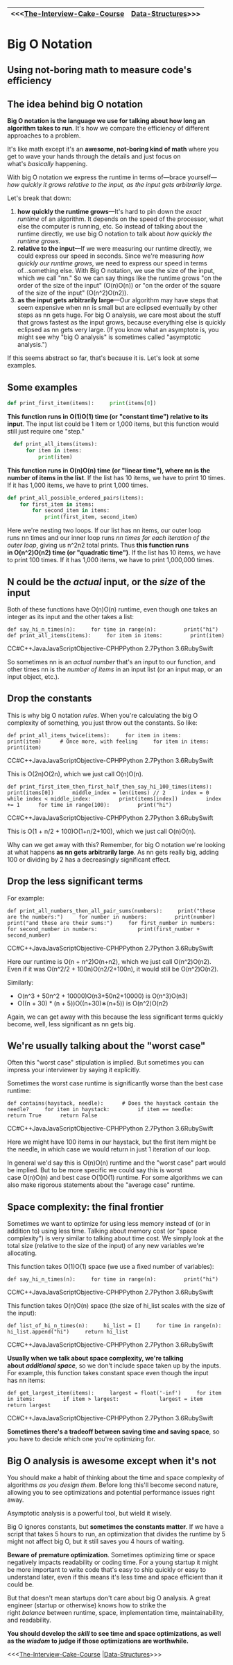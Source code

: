 <<<[The-Interview-Cake-Course](../The-Interview-Cake-Course.md) |[Data-Structures](Data-Structures.md)>>>
--|--
# Big O Notation
## Using not-boring math to measure code's efficiency
## The idea behind big O notation

**Big O notation is the language we use for talking about how long an algorithm takes to run**. It's how we compare the efficiency of different approaches to a problem.

It's like math except it's an **awesome, not-boring kind of math** where you get to wave your hands through the details and just focus on what's _basically_ happening.

With big O notation we express the runtime in terms of—brace yourself—_how quickly it grows relative to the input, as the input gets arbitrarily large_.

Let's break that down:

1.  **how quickly the runtime grows**—It's hard to pin down the _exact runtime_ of an algorithm. It depends on the speed of the processor, what else the computer is running, etc. So instead of talking about the runtime directly, we use big O notation to talk about _how quickly the runtime grows_.
2.  **relative to the input**—If we were measuring our runtime directly, we could express our speed in seconds. Since we're measuring _how quickly our runtime grows_, we need to express our speed in terms of...something else. With Big O notation, we use the size of the input, which we call "nn." So we can say things like the runtime grows "on the order of the size of the input" (O(n)O(n)) or "on the order of the square of the size of the input" (O(n^2)O(n2)).
3.  **as the input gets arbitrarily large**—Our algorithm may have steps that seem expensive when nn is small but are eclipsed eventually by other steps as nn gets huge. For big O analysis, we care most about the stuff that grows fastest as the input grows, because everything else is quickly eclipsed as nn gets very large. (If you know what an asymptote is, you might see why "big O analysis" is sometimes called "asymptotic analysis.")

If this seems abstract so far, that's because it is. Let's look at some examples.

## Some examples

  ```python
  def print_first_item(items):     print(items[0])
  ```

**This function runs in O(1)O(1) time (or "constant time") relative to its input**. The input list could be 1 item or 1,000 items, but this function would still just require one "step."

```python
  def print_all_items(items):
	  for item in items:
		  print(item)
```

**This function runs in O(n)O(n) time (or "linear time"), where nn is the number of items in the list**. If the list has 10 items, we have to print 10 times. If it has 1,000 items, we have to print 1,000 times.

```python
def print_all_possible_ordered_pairs(items):    
	for first_item in items:
		for second_item in items:             
			print(first_item, second_item)
```

Here we're nesting two loops. If our list has nn items, our outer loop runs nn times and our inner loop runs _nn times for each iteration of the outer loop_, giving us n^2n2 total prints. Thus **this function runs in O(n^2)O(n2) time (or "quadratic time")**. If the list has 10 items, we have to print 100 times. If it has 1,000 items, we have to print 1,000,000 times.

## N could be the _actual_ input, or the _size_ of the input

Both of these functions have O(n)O(n) runtime, even though one takes an integer as its input and the other takes a list:

  `def say_hi_n_times(n):     for time in range(n):         print("hi")  def print_all_items(items):     for item in items:         print(item)`

CC#C++JavaJavaScriptObjective-CPHPPython 2.7Python 3.6RubySwift

So sometimes nn is an _actual number_ that's an input to our function, and other times nn is the _number of items_ in an input list (or an input map, or an input object, etc.).

## Drop the constants

This is why big O notation _rules_. When you're calculating the big O complexity of something, you just throw out the constants. So like:

  `def print_all_items_twice(items):     for item in items:         print(item)      # Once more, with feeling     for item in items:         print(item)`

CC#C++JavaJavaScriptObjective-CPHPPython 2.7Python 3.6RubySwift

This is O(2n)O(2n), which we just call O(n)O(n).

  `def print_first_item_then_first_half_then_say_hi_100_times(items):     print(items[0])      middle_index = len(items) // 2     index = 0     while index < middle_index:         print(items[index])         index += 1      for time in range(100):         print("hi")`

CC#C++JavaJavaScriptObjective-CPHPPython 2.7Python 3.6RubySwift

This is O(1 + n/2 + 100)O(1+n/2+100), which we just call O(n)O(n).

Why can we get away with this? Remember, for big O notation we're looking at what happens **as nn gets arbitrarily large**. As nn gets really big, adding 100 or dividing by 2 has a decreasingly significant effect.

## Drop the less significant terms

For example:

  `def print_all_numbers_then_all_pair_sums(numbers):     print("these are the numbers:")     for number in numbers:         print(number)      print("and these are their sums:")     for first_number in numbers:         for second_number in numbers:             print(first_number + second_number)`

CC#C++JavaJavaScriptObjective-CPHPPython 2.7Python 3.6RubySwift

Here our runtime is O(n + n^2)O(n+n2), which we just call O(n^2)O(n2). Even if it was O(n^2/2 + 100n)O(n2/2+100n), it would still be O(n^2)O(n2).

Similarly:

-   O(n^3 + 50n^2 + 10000)O(n3+50n2+10000) is O(n^3)O(n3)
-   O((n + 30) * (n + 5))O((n+30)∗(n+5)) is O(n^2)O(n2)

Again, we can get away with this because the less significant terms quickly become, well, less significant as nn gets big.

## We're usually talking about the "worst case"

Often this "worst case" stipulation is implied. But sometimes you can impress your interviewer by saying it explicitly.

Sometimes the worst case runtime is significantly worse than the best case runtime:

  `def contains(haystack, needle):      # Does the haystack contain the needle?     for item in haystack:         if item == needle:             return True      return False`

CC#C++JavaJavaScriptObjective-CPHPPython 2.7Python 3.6RubySwift

Here we might have 100 items in our haystack, but the first item might be the needle, in which case we would return in just 1 iteration of our loop.

In general we'd say this is O(n)O(n) runtime and the "worst case" part would be implied. But to be more specific we could say this is worst case O(n)O(n) and best case O(1)O(1) runtime. For some algorithms we can also make rigorous statements about the "average case" runtime.

## Space complexity: the final frontier

Sometimes we want to optimize for using less memory instead of (or in addition to) using less time. Talking about memory cost (or "space complexity") is very similar to talking about time cost. We simply look at the total size (relative to the size of the input) of any new variables we're allocating.

This function takes O(1)O(1) space (we use a fixed number of variables):

  `def say_hi_n_times(n):     for time in range(n):         print("hi")`

CC#C++JavaJavaScriptObjective-CPHPPython 2.7Python 3.6RubySwift

This function takes O(n)O(n) space (the size of hi_list scales with the size of the input):

  `def list_of_hi_n_times(n):     hi_list = []     for time in range(n):         hi_list.append("hi")     return hi_list`

CC#C++JavaJavaScriptObjective-CPHPPython 2.7Python 3.6RubySwift

**Usually when we talk about space complexity, we're talking about _additional space_**, so we don't include space taken up by the inputs. For example, this function takes constant space even though the input has nn items:

  `def get_largest_item(items):     largest = float('-inf')     for item in items:         if item > largest:             largest = item     return largest`

CC#C++JavaJavaScriptObjective-CPHPPython 2.7Python 3.6RubySwift

**Sometimes there's a tradeoff between saving time and saving space**, so you have to decide which one you're optimizing for.

## Big O analysis is awesome except when it's not

You should make a habit of thinking about the time and space complexity of algorithms _as you design them_. Before long this'll become second nature, allowing you to see optimizations and potential performance issues right away.

Asymptotic analysis is a powerful tool, but wield it wisely.

Big O ignores constants, but **sometimes the constants matter**. If we have a script that takes 5 hours to run, an optimization that divides the runtime by 5 might not affect big O, but it still saves you 4 hours of waiting.

**Beware of premature optimization**. Sometimes optimizing time or space negatively impacts readability or coding time. For a young startup it might be more important to write code that's easy to ship quickly or easy to understand later, even if this means it's less time and space efficient than it could be.

But that doesn't mean startups don't care about big O analysis. A great engineer (startup or otherwise) knows how to strike the right _balance_ between runtime, space, implementation time, maintainability, and readability.

**You should develop the _skill_ to see time and space optimizations, as well as the _wisdom_ to judge if those optimizations are worthwhile.**

<<<[The-Interview-Cake-Course](../The-Interview-Cake-Course.md) |[Data-Structures](Data-Structures.md)>>>